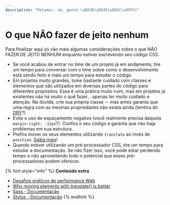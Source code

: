 ```yaml
---
description: "Pelamor, né, gente \uD83D\uDE45\uD83C\uDFFC‍♀️"
---
```


# O que NÃO fazer de jeito nenhum

Para finalizar aqui só vão mais algumas considerações sobre o que NÃO FAZER DE JEITO NENHUM enquanto estiver escrevendo seu código CSS.

* Se você acabou de entrar no time de um projeto já em andamento, tire um tempo para conversar com o time sobre como o desenvolvimento está sendo feito e mais um tempo para estudar o código.
* Em projetos muito grandes, tome bastante cuidado com classes e elementos que são utilizados em diversas partes do código para diferentes propósitos. Essa é uma prática muito ruim, mas em projetos já existentes não há muito o quê fazer... apenas ter muito cuidado e atenção. Na dúvida, crie sua própria classe -- mas antes garanta que uma regra com as mesmas propriedades não exista ainda \(lembra do [DRY](../guia-de-boas/seguindo-alguns-padroes.md#dry-dont-repeat-yourself)?\)
* Evite o uso de espaçamento negativo \(você realmente precisa daquela `margin-right: -12px`?\). Confira o seu código e garanta que não haja problemas em sua estrutura.
* Prefira mover os seus elementos utilizando `translate` ao invés de `position`. [Saiba mais](https://www.paulirish.com/2012/why-moving-elements-with-translate-is-better-than-posabs-topleft/)!
* Quando estiver utilizando um pré-processador CSS, tire um tempo para estudar a documentação. Se não fizer isso, você pode estar perdendo tempo e não aproveitando todo o potencial que esses pré-processadores podem oferecer.

{% hint style="info" %}
**Conteúdo extra**

* [Desafios práticos de performance Web](https://www.youtube.com/watch?v=EMCBd3kw4zs)
* [Why moving elements with translate\(\) is better](https://www.paulirish.com/2012/why-moving-elements-with-translate-is-better-than-posabs-topleft/)
* [Sass - Documentação](https://sass-lang.com/documentation/file.SASS_REFERENCE.html)
* [Stylus - Documentação](http://stylus-lang.com)
{% endhint %}

